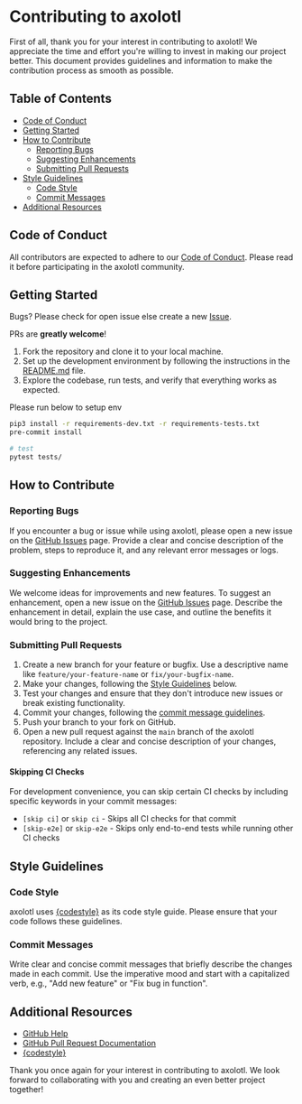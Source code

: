 # Contributing to axolotl

First of all, thank you for your interest in contributing to axolotl! We appreciate the time and effort you're willing to invest in making our project better. This document provides guidelines and information to make the contribution process as smooth as possible.

## Table of Contents

- [Code of Conduct](#code-of-conduct)
- [Getting Started](#getting-started)
- [How to Contribute](#how-to-contribute)
  - [Reporting Bugs](#reporting-bugs)
  - [Suggesting Enhancements](#suggesting-enhancements)
  - [Submitting Pull Requests](#submitting-pull-requests)
- [Style Guidelines](#style-guidelines)
  - [Code Style](#code-style)
  - [Commit Messages](#commit-messages)
- [Additional Resources](#additional-resources)

## Code of Conduct

All contributors are expected to adhere to our [Code of Conduct](CODE_OF_CONDUCT.md). Please read it before participating in the axolotl community.

## Getting Started

Bugs? Please check for open issue else create a new [Issue](https://github.com/axolotl-ai-cloud/axolotl/issues/new).

PRs are **greatly welcome**!

1. Fork the repository and clone it to your local machine.
2. Set up the development environment by following the instructions in the [README.md](https://github.com/axolotl-ai-cloud/axolotl/tree/main/README.md) file.
3. Explore the codebase, run tests, and verify that everything works as expected.

Please run below to setup env
```bash
pip3 install -r requirements-dev.txt -r requirements-tests.txt
pre-commit install

# test
pytest tests/
```

## How to Contribute

### Reporting Bugs

If you encounter a bug or issue while using axolotl, please open a new issue on the [GitHub Issues](https://github.com/axolotl-ai-cloud/axolotl/issues) page. Provide a clear and concise description of the problem, steps to reproduce it, and any relevant error messages or logs.

### Suggesting Enhancements

We welcome ideas for improvements and new features. To suggest an enhancement, open a new issue on the [GitHub Issues](https://github.com/axolotl-ai-cloud/axolotl/issues) page. Describe the enhancement in detail, explain the use case, and outline the benefits it would bring to the project.

### Submitting Pull Requests

1. Create a new branch for your feature or bugfix. Use a descriptive name like `feature/your-feature-name` or `fix/your-bugfix-name`.
2. Make your changes, following the [Style Guidelines](#style-guidelines) below.
3. Test your changes and ensure that they don't introduce new issues or break existing functionality.
4. Commit your changes, following the [commit message guidelines](#commit-messages).
5. Push your branch to your fork on GitHub.
6. Open a new pull request against the `main` branch of the axolotl repository. Include a clear and concise description of your changes, referencing any related issues.

#### Skipping CI Checks

For development convenience, you can skip certain CI checks by including specific keywords in your commit messages:

- `[skip ci]` or `skip ci` - Skips all CI checks for that commit
- `[skip-e2e]` or `skip-e2e` - Skips only end-to-end tests while running other CI checks

## Style Guidelines

### Code Style

axolotl uses [{codestyle}]({URLofCodestyle}) as its code style guide. Please ensure that your code follows these guidelines.

### Commit Messages

Write clear and concise commit messages that briefly describe the changes made in each commit. Use the imperative mood and start with a capitalized verb, e.g., "Add new feature" or "Fix bug in function".

## Additional Resources

- [GitHub Help](https://help.github.com/)
- [GitHub Pull Request Documentation](https://docs.github.com/en/github/collaborating-with-issues-and-pull-requests)
- [{codestyle}]({URLofCodestyle})

Thank you once again for your interest in contributing to axolotl. We look forward to collaborating with you and creating an even better project together!
